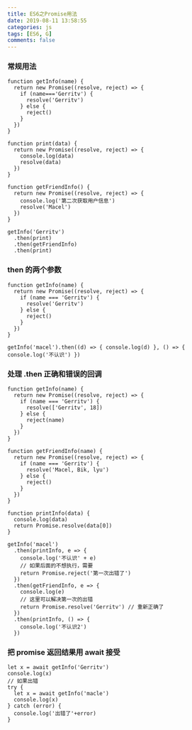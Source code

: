 ```yaml
---
title: ES6之Promise用法
date: 2019-08-11 13:58:55
categories: js
tags: [ES6, G]
comments: false
---
```


### 常规用法

    function getInfo(name) {
      return new Promise((resolve, reject) => {
        if (name==='Gerritv') {
          resolve('Gerritv')
        } else {
          reject()
        }
      })
    }

    function print(data) {
      return new Promise((resolve, reject) => {
        console.log(data)
        resolve(data)
      })
    }

    function getFriendInfo() {
      return new Promise((resolve, reject) => {
        console.log('第二次获取用户信息')
        resolve('Macel')
      })
    }

    getInfo('Gerritv')
      .then(print)
      .then(getFriendInfo)
      .then(print)

### then 的两个参数

    function getInfo(name) {
      return new Promise((resolve, reject) => {
        if (name === 'Gerritv') {
          resolve('Gerritv')
        } else {
          reject()
        }
      })
    }

    getInfo('macel').then((d) => { console.log(d) }, () => { console.log('不认识') })

### 处理 .then 正确和错误的回调

    function getInfo(name) {
      return new Promise((resolve, reject) => {
        if (name === 'Gerritv') {
          resolve(['Gerritv', 18])
        } else {
          reject(name)
        }
      })
    }

    function getFriendInfo(name) {
      return new Promise((resolve, reject) => {
        if (name === 'Gerritv') {
          resolve('Macel, Bik, lyu')
        } else {
          reject()
        }
      })
    }

    function printInfo(data) {
      console.log(data)
      return Promise.resolve(data[0])
    }

    getInfo('macel')
      .then(printInfo, e => {
        console.log('不认识' + e)
        // 如果后面的不想执行，需要
        return Promise.reject('第一次出错了')
      })
      .then(getFriendInfo, e => {
        console.log(e)
        // 这里可以解决第一次的出错
        return Promise.resolve('Gerritv') // 重新正确了
      })
      .then(printInfo, () => {
        console.log('不认识2')
      })

### 把 promise 返回结果用 await 接受

    let x = await getInfo('Gerritv')
    console.log(x)
    // 如果出错
    try {
      let x = await getInfo('macle')
      console.log(x)
    } catch (error) {
      console.log('出错了'+error)
    }